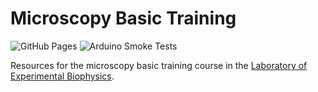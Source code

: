 # Microscopy Basic Training

![GitHub Pages](https://github.com/LEB-EPFL/basic_training/actions/workflows/gh-pages.yml/badge.svg)
![Arduino Smoke Tests](https://github.com/LEB-EPFL/basic_training/actions/workflows/arduino_smoke_tests.yml/badge.svg)

Resources for the microscopy basic training course in the [Laboratory of Experimental Biophysics](https://www.epfl.ch/labs/leb/).
